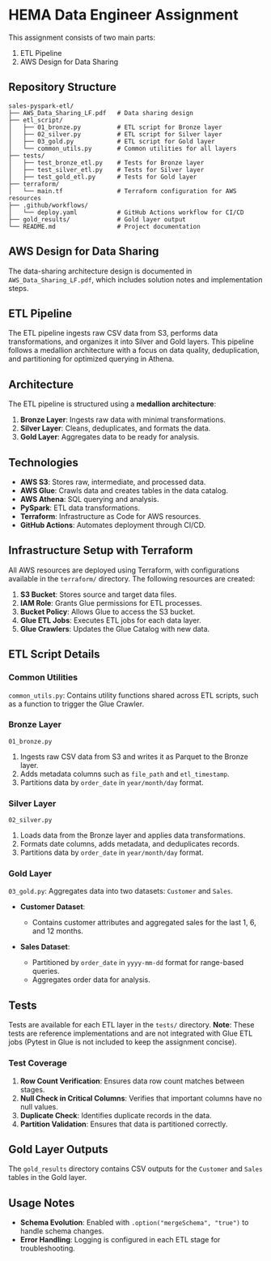 # HEMA Data Engineer Assignment

This assignment consists of two main parts:

1. ETL Pipeline
2. AWS Design for Data Sharing

## Repository Structure

```
sales-pyspark-etl/
├── AWS_Data_Sharing_LF.pdf   # Data sharing design
├── etl_script/
│   ├── 01_bronze.py          # ETL script for Bronze layer
│   ├── 02_silver.py          # ETL script for Silver layer
│   ├── 03_gold.py            # ETL script for Gold layer
│   └── common_utils.py       # Common utilities for all layers
├── tests/
│   ├── test_bronze_etl.py    # Tests for Bronze layer
│   ├── test_silver_etl.py    # Tests for Silver layer
│   ├── test_gold_etl.py      # Tests for Gold layer
├── terraform/
│   └── main.tf               # Terraform configuration for AWS resources
├── .github/workflows/
│   └── deploy.yaml           # GitHub Actions workflow for CI/CD
├── gold_results/             # Gold layer output
└── README.md                 # Project documentation
```


## AWS Design for Data Sharing

The data-sharing architecture design is documented in `AWS_Data_Sharing_LF.pdf`, which includes solution notes and implementation steps.

## ETL Pipeline

The ETL pipeline ingests raw CSV data from S3, performs data transformations, and organizes it into Silver and Gold layers. This pipeline follows a medallion architecture with a focus on data quality, deduplication, and partitioning for optimized querying in Athena.

## Architecture
The ETL pipeline is structured using a **medallion architecture**:
1. **Bronze Layer**: Ingests raw data with minimal transformations.
2. **Silver Layer**: Cleans, deduplicates, and formats the data.
3. **Gold Layer**: Aggregates data to be ready for analysis.

## Technologies
- **AWS S3**: Stores raw, intermediate, and processed data.
- **AWS Glue**: Crawls data and creates tables in the data catalog.
- **AWS Athena**: SQL querying and analysis.
- **PySpark**: ETL data transformations.
- **Terraform**: Infrastructure as Code for AWS resources.
- **GitHub Actions**: Automates deployment through CI/CD.

## Infrastructure Setup with Terraform

All AWS resources are deployed using Terraform, with configurations available in the `terraform/` directory. The following resources are created:

1. **S3 Bucket**: Stores source and target data files.
2. **IAM Role**: Grants Glue permissions for ETL processes.
3. **Bucket Policy**: Allows Glue to access the S3 bucket.
4. **Glue ETL Jobs**: Executes ETL jobs for each data layer.
5. **Glue Crawlers**: Updates the Glue Catalog with new data.

## ETL Script Details

### Common Utilities

`common_utils.py`: Contains utility functions shared across ETL scripts, such as a function to trigger the Glue Crawler.

### Bronze Layer

`01_bronze.py`
1. Ingests raw CSV data from S3 and writes it as Parquet to the Bronze layer.
2. Adds metadata columns such as `file_path` and `etl_timestamp`.
3. Partitions data by `order_date` in `year/month/day` format.

### Silver Layer

`02_silver.py`
1. Loads data from the Bronze layer and applies data transformations.
2. Formats date columns, adds metadata, and deduplicates records.
3. Partitions data by `order_date` in `year/month/day` format.

### Gold Layer

`03_gold.py`: Aggregates data into two datasets: `Customer` and `Sales`.

- **Customer Dataset**:
    - Contains customer attributes and aggregated sales for the last 1, 6, and 12 months.

- **Sales Dataset**:
    - Partitioned by `order_date` in `yyyy-mm-dd` format for range-based queries.
    - Aggregates order data for analysis.

## Tests

Tests are available for each ETL layer in the `tests/` directory. **Note**: These tests are reference implementations and are not integrated with Glue ETL jobs (Pytest in Glue is not included to keep the assignment concise).

### Test Coverage
1. **Row Count Verification**: Ensures data row count matches between stages.
2. **Null Check in Critical Columns**: Verifies that important columns have no null values.
3. **Duplicate Check**: Identifies duplicate records in the data.
4. **Partition Validation**: Ensures that data is partitioned correctly.

## Gold Layer Outputs

The `gold_results` directory contains CSV outputs for the `Customer` and `Sales` tables in the Gold layer.

## Usage Notes

- **Schema Evolution**: Enabled with `.option("mergeSchema", "true")` to handle schema changes.
- **Error Handling**: Logging is configured in each ETL stage for troubleshooting.

